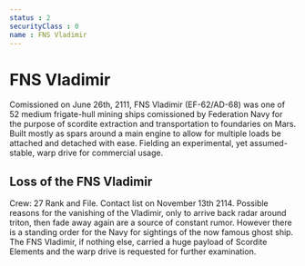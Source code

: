 ```yaml
---
status : 2
securityClass : 0
name : FNS Vladimir
---
```



# FNS Vladimir 


Comissioned on June 26th, 2111, FNS Vladimir (EF-62/AD-68) was one of 52 medium frigate-hull mining ships comissioned by Federation Navy for the purpose of scordite extraction and transportation to foundaries on Mars.
Built mostly as spars around a main engine to allow for multiple loads be attached and detached with ease.
Fielding an experimental, yet assumed-stable, warp drive for commercial usage.




## Loss of the FNS Vladimir


Crew: 27 Rank and File.
Contact list on November 13th 2114.
Possible reasons for the vanishing of the Vladimir, only to arrive back radar around triton, then fade away again are a source of constant rumor. However there is a standing order for the Navy for sightings of the now famous ghost ship. The FNS Vladimir, if nothing else, carried a huge payload of Scordite Elements and the warp drive is requested for further examination.
<!--stackedit_data:
eyJoaXN0b3J5IjpbLTE0Mzk0OTM0MjZdfQ==
-->